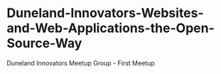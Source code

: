 # Duneland-Innovators-Websites-and-Web-Applications-the-Open-Source-Way
Duneland Innovators Meetup Group - First Meetup
